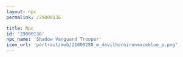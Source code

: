 ```yaml
---
layout: npc
permalink: /29000136

title: Npc
id: '29000136'
npc_name: 'Shadow Vanguard Trooper'
icon_url: 'portrait/mob/21000288_m_devilhornironmaceblue_p.png'
---
```

